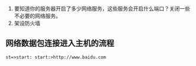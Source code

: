 1. 要知道你的服务器开启了多少网络服务，这些服务会开启什么端口？关闭一些不必要的网络服务。
2. 架设防火墙

网络数据包连接进入主机的流程
---
```flow
st=>start: start:>http://www.baidu.com
```
